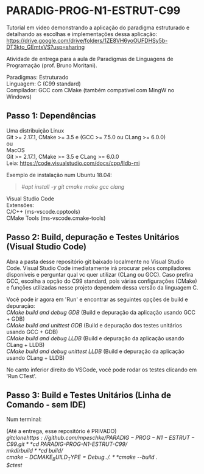 # PARADIG-PROG-N1-ESTRUT-C99

Tutorial em vídeo demonstrando a aplicação do paradigma estruturado e detalhando as escolhas e implementações dessa aplicação: https://drive.google.com/drive/folders/1ZE8VH6yoOUFDHSy5b-DT3kto_GEmtxVS?usp=sharing  

Atividade de entrega para a aula de Paradigmas de Linguagens de Programação (prof. Bruno Moritani).  

Paradigmas: Estruturado  
Linguagem: C (C99 standard)  
Compilador: GCC com CMake (também compatível com MingW no Windows)  

## Passo 1: Dependências

Uma distribuição Linux  
Git >= 2.17.1, CMake >= 3.5 e (GCC >= 7.5.0 ou CLang >= 6.0.0)  
ou  
MacOS  
Git >= 2.17.1, CMake >= 3.5 e CLang >= 6.0.0  
Leia: https://code.visualstudio.com/docs/cpp/lldb-mi  

Exemplo de instalação num Ubuntu 18.04:  
>*#apt install -y git cmake make gcc clang*

Visual Studio Code  
Extensões:  
C/C++ (ms-vscode.cpptools)  
CMake Tools (ms-vscode.cmake-tools)  

## Passo 2: Build, depuração e Testes Unitários (Visual Studio Code)

Abra a pasta desse repositório git baixado localmente no Visual Studio Code. Visual Studio Code imediatamente irá procurar pelos compiladores disponíveis e perguntar qual vc quer utilizar (CLang ou GCC). Caso prefira GCC, escolha a opção do C99 standard, pois várias configurações (CMake) e funções utilizadas nesse projeto dependem dessa versão da linguagem C.

Você pode ir agora em 'Run' e encontrar as seguintes opções de build e depuração:  
*CMake build and debug GDB* (Build e depuração da aplicação usando GCC + GDB)  
*CMake build and unittest GDB* (Build e depuração dos testes unitários usando GCC + GDB)  
*CMake build and debug LLDB* (Build e depuração da aplicação usando CLang + LLDB)  
*CMake build and debug unittest LLDB* (Build e depuração da aplicação usando CLang + LLDB)  

No canto inferior direito do VSCode, você pode rodar os testes clicando em 'Run CTest'.

## Passo 3: Build e Testes Unitários (Linha de Comando - sem IDE)

Num terminal:  

(Até a entrega, esse repositório é PRIVADO)  
*$git clone https://github.com/mpeschke/PARADIG-PROG-N1-ESTRUT-C99.git*  
*$cd PARADIG-PROG-N1-ESTRUT-C99/*  
*$mkdir build*  
*$cd build/*  
*$cmake -DCMAKE_BUILD_TYPE=Debug ../.*  
*$cmake --build .*  
*$ctest*